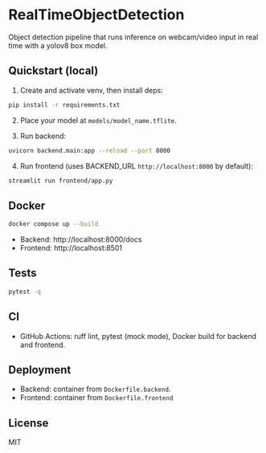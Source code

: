 # RealTimeObjectDetection

Object detection pipeline that runs inference on webcam/video input in real time with a yolov8 box model.

## Quickstart (local)

1. Create and activate venv, then install deps:

```bash
pip install -r requirements.txt
```

2. Place your model at `models/model_name.tflite`.

3. Run backend:

```bash
uvicorn backend.main:app --reload --port 8000
```

4. Run frontend (uses BACKEND_URL `http://localhost:8000` by default):

```bash
streamlit run frontend/app.py
```

## Docker

```bash
docker compose up --build
```
- Backend: http://localhost:8000/docs
- Frontend: http://localhost:8501

## Tests

```bash
pytest -q
```

## CI
- GitHub Actions: ruff lint, pytest (mock mode), Docker build for backend and frontend.

## Deployment
- Backend: container from `Dockerfile.backend`.
- Frontend: container from `Dockerfile.frontend`

## License
MIT
